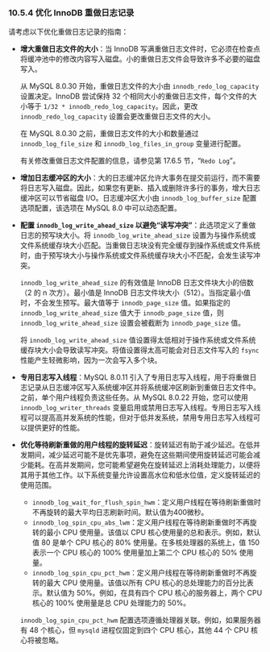 ### 10.5.4 优化 InnoDB 重做日志记录

请考虑以下优化重做日志记录的指南：

- **增大重做日志文件的大小**：当 InnoDB 写满重做日志文件时，它必须在检查点将缓冲池中的修改内容写入磁盘。小的重做日志文件会导致许多不必要的磁盘写入。

  从 MySQL 8.0.30 开始，重做日志文件的大小由 `innodb_redo_log_capacity` 设置决定。InnoDB 尝试保持 32 个相同大小的重做日志文件，每个文件的大小等于 `1/32 * innodb_redo_log_capacity`。因此，更改 `innodb_redo_log_capacity` 设置会更改重做日志文件的大小。

  在 MySQL 8.0.30 之前，重做日志文件的大小和数量通过 `innodb_log_file_size` 和 `innodb_log_files_in_group` 变量进行配置。

  有关修改重做日志文件配置的信息，请参见第 17.6.5 节，“`Redo Log`”。

- **增加日志缓冲区的大小**：大的日志缓冲区允许大事务在提交前运行，而不需要将日志写入磁盘。因此，如果您有更新、插入或删除许多行的事务，增大日志缓冲区可以节省磁盘 I/O。日志缓冲区大小由 `innodb_log_buffer_size` 配置选项配置，该选项在 MySQL 8.0 中可以动态配置。

- **配置 `innodb_log_write_ahead_size` 以避免“读写冲突”**：此选项定义了重做日志的预写块大小。将 `innodb_log_write_ahead_size` 设置为与操作系统或文件系统缓存块大小匹配。当重做日志块没有完全缓存到操作系统或文件系统时，由于预写块大小与操作系统或文件系统缓存块大小不匹配，会发生读写冲突。

  `innodb_log_write_ahead_size` 的有效值是 InnoDB 日志文件块大小的倍数（2 的 n 次方）。最小值是 InnoDB 日志文件块大小（512）。当指定最小值时，不会发生预写。最大值等于 `innodb_page_size` 值。如果指定的 `innodb_log_write_ahead_size` 值大于 `innodb_page_size` 值，则 `innodb_log_write_ahead_size` 设置会被截断为 `innodb_page_size` 值。

  将 `innodb_log_write_ahead_size` 值设置得太低相对于操作系统或文件系统缓存块大小会导致读写冲突。将值设置得太高可能会对日志文件写入的 `fsync` 性能产生轻微影响，因为一次会写入多个块。

- **专用日志写入线程**：MySQL 8.0.11 引入了专用日志写入线程，用于将重做日志记录从日志缓冲区写入系统缓冲区并将系统缓冲区刷新到重做日志文件中。之前，单个用户线程负责这些任务。从 MySQL 8.0.22 开始，您可以使用 `innodb_log_writer_threads` 变量启用或禁用日志写入线程。专用日志写入线程可以提高高并发系统的性能，但对于低并发系统，禁用专用日志写入线程可以提供更好的性能。

- **优化等待刷新重做的用户线程的旋转延迟**：旋转延迟有助于减少延迟。在低并发期间，减少延迟可能不是优先事项，避免在这些期间使用旋转延迟可能会减少能耗。在高并发期间，您可能希望避免在旋转延迟上消耗处理能力，以便将其用于其他工作。以下系统变量允许设置高水位和低水位值，定义旋转延迟的使用范围。

  - `innodb_log_wait_for_flush_spin_hwm`：定义用户线程在等待刷新重做时不再旋转的最大平均日志刷新时间。默认值为400微秒。
  - `innodb_log_spin_cpu_abs_lwm`：定义用户线程在等待刷新重做时不再旋转的最小 CPU 使用量。该值以 CPU 核心使用量的总和表示。例如，默认值 80 是单个 CPU 核心的 80% 使用量。在多核处理器的系统上，值 150 表示一个 CPU 核心的 100% 使用量加上第二个 CPU 核心的 50% 使用量。
  - `innodb_log_spin_cpu_pct_hwm`：定义用户线程在等待刷新重做时不再旋转的最大 CPU 使用量。该值以所有 CPU 核心的总处理能力的百分比表示。默认值为 50%。例如，在具有四个 CPU 核心的服务器上，两个 CPU 核心的 100% 使用量是总 CPU 处理能力的 50%。

  `innodb_log_spin_cpu_pct_hwm` 配置选项遵循处理器关联。例如，如果服务器有 48 个核心，但 `mysqld` 进程仅固定到四个 CPU 核心，其他 44 个 CPU 核心将被忽略。